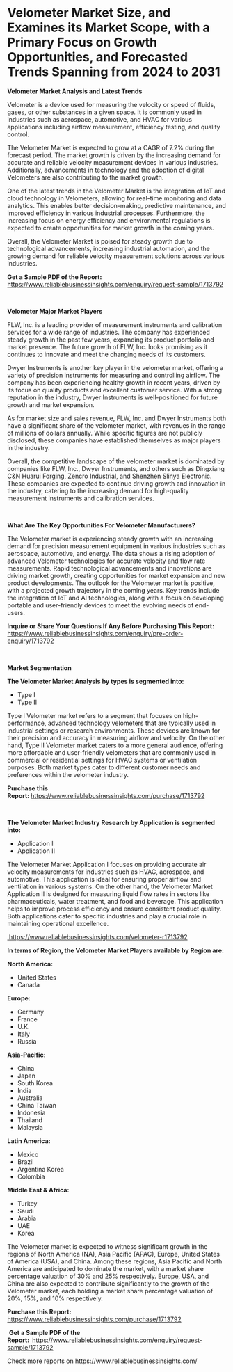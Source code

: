 <p><h1>Velometer Market Size, and Examines its Market Scope, with a Primary Focus on Growth Opportunities, and Forecasted Trends Spanning from 2024 to 2031</h1></p><p><strong>Velometer Market Analysis and Latest Trends</strong></p>
<p><p>Velometer is a device used for measuring the velocity or speed of fluids, gases, or other substances in a given space. It is commonly used in industries such as aerospace, automotive, and HVAC for various applications including airflow measurement, efficiency testing, and quality control.</p><p>The Velometer Market is expected to grow at a CAGR of 7.2% during the forecast period. The market growth is driven by the increasing demand for accurate and reliable velocity measurement devices in various industries. Additionally, advancements in technology and the adoption of digital Velometers are also contributing to the market growth.</p><p>One of the latest trends in the Velometer Market is the integration of IoT and cloud technology in Velometers, allowing for real-time monitoring and data analytics. This enables better decision-making, predictive maintenance, and improved efficiency in various industrial processes. Furthermore, the increasing focus on energy efficiency and environmental regulations is expected to create opportunities for market growth in the coming years.</p><p>Overall, the Velometer Market is poised for steady growth due to technological advancements, increasing industrial automation, and the growing demand for reliable velocity measurement solutions across various industries.</p></p>
<p><strong>Get a Sample PDF of the Report:&nbsp;</strong> <a href="https://www.reliablebusinessinsights.com/enquiry/request-sample/1713792">https://www.reliablebusinessinsights.com/enquiry/request-sample/1713792</a></p>
<p>&nbsp;</p>
<p><strong>Velometer Major Market Players</strong></p>
<p><p>FLW, Inc. is a leading provider of measurement instruments and calibration services for a wide range of industries. The company has experienced steady growth in the past few years, expanding its product portfolio and market presence. The future growth of FLW, Inc. looks promising as it continues to innovate and meet the changing needs of its customers.</p><p>Dwyer Instruments is another key player in the velometer market, offering a variety of precision instruments for measuring and controlling airflow. The company has been experiencing healthy growth in recent years, driven by its focus on quality products and excellent customer service. With a strong reputation in the industry, Dwyer Instruments is well-positioned for future growth and market expansion.</p><p>As for market size and sales revenue, FLW, Inc. and Dwyer Instruments both have a significant share of the velometer market, with revenues in the range of millions of dollars annually. While specific figures are not publicly disclosed, these companies have established themselves as major players in the industry.</p><p>Overall, the competitive landscape of the velometer market is dominated by companies like FLW, Inc., Dwyer Instruments, and others such as Dingxiang C&N Huarui Forging, Zencro Industrial, and Shenzhen Slinya Electronic. These companies are expected to continue driving growth and innovation in the industry, catering to the increasing demand for high-quality measurement instruments and calibration services.</p></p>
<p>&nbsp;</p>
<p><strong>What Are The Key Opportunities For Velometer Manufacturers?</strong></p>
<p><p>The Velometer market is experiencing steady growth with an increasing demand for precision measurement equipment in various industries such as aerospace, automotive, and energy. The data shows a rising adoption of advanced Velometer technologies for accurate velocity and flow rate measurements. Rapid technological advancements and innovations are driving market growth, creating opportunities for market expansion and new product developments. The outlook for the Velometer market is positive, with a projected growth trajectory in the coming years. Key trends include the integration of IoT and AI technologies, along with a focus on developing portable and user-friendly devices to meet the evolving needs of end-users.</p></p>
<p><strong>Inquire or Share Your Questions If Any Before Purchasing This Report:</strong> <a href="https://www.reliablebusinessinsights.com/enquiry/pre-order-enquiry/1713792">https://www.reliablebusinessinsights.com/enquiry/pre-order-enquiry/1713792</a></p>
<p>&nbsp;</p>
<p><strong>Market Segmentation</strong></p>
<p><strong>The Velometer Market Analysis by types is segmented into:</strong></p>
<p><ul><li>Type I</li><li>Type II</li></ul></p>
<p><p>Type I Velometer market refers to a segment that focuses on high-performance, advanced technology velometers that are typically used in industrial settings or research environments. These devices are known for their precision and accuracy in measuring airflow and velocity. On the other hand, Type II Velometer market caters to a more general audience, offering more affordable and user-friendly velometers that are commonly used in commercial or residential settings for HVAC systems or ventilation purposes. Both market types cater to different customer needs and preferences within the velometer industry.</p></p>
<p><strong>Purchase this Report:&nbsp;</strong><a href="https://www.reliablebusinessinsights.com/purchase/1713792">https://www.reliablebusinessinsights.com/purchase/1713792</a></p>
<p>&nbsp;</p>
<p><strong>The Velometer Market Industry Research by Application is segmented into:</strong></p>
<p><ul><li>Application I</li><li>Application II</li></ul></p>
<p><p>The Velometer Market Application I focuses on providing accurate air velocity measurements for industries such as HVAC, aerospace, and automotive. This application is ideal for ensuring proper airflow and ventilation in various systems. On the other hand, the Velometer Market Application II is designed for measuring liquid flow rates in sectors like pharmaceuticals, water treatment, and food and beverage. This application helps to improve process efficiency and ensure consistent product quality. Both applications cater to specific industries and play a crucial role in maintaining operational excellence.</p></p>
<p><a href="https://www.reliablebusinessinsights.com/velometer-r1713792">&nbsp;https://www.reliablebusinessinsights.com/velometer-r1713792</a></p>
<p><strong>In terms of Region, the Velometer Market Players available by Region are:</strong></p>
<p>
    <p> <strong> North America: </strong>
        <ul>
            <li>United States</li>
            <li>Canada</li>
        </ul>
        </p> 
    <p> <strong> Europe: </strong>
        <ul>
            <li>Germany</li>
            <li>France</li>
            <li>U.K.</li>
            <li>Italy</li>
            <li>Russia</li>
        </ul>
        </p> 
    <p> <strong> Asia-Pacific: </strong>
        <ul>
            <li>China</li>
            <li>Japan</li>
            <li>South Korea</li>
            <li>India</li>
            <li>Australia</li>
            <li>China Taiwan</li>
            <li>Indonesia</li>
            <li>Thailand</li>
            <li>Malaysia</li>
        </ul>
        </p> 
    <p> <strong> Latin America: </strong>
        <ul>
            <li>Mexico</li>
            <li>Brazil</li>
            <li>Argentina Korea</li>
            <li>Colombia</li>
        </ul>
        </p> 
    <p> <strong> Middle East & Africa: </strong>
        <ul>
            <li>Turkey</li>
            <li>Saudi</li>
            <li>Arabia</li>
            <li>UAE</li>
            <li>Korea</li>
        </ul>
    </p>
    </p>
<p><p>The Velometer market is expected to witness significant growth in the regions of North America (NA), Asia Pacific (APAC), Europe, United States of America (USA), and China. Among these regions, Asia Pacific and North America are anticipated to dominate the market, with a market share percentage valuation of 30% and 25% respectively. Europe, USA, and China are also expected to contribute significantly to the growth of the Velometer market, each holding a market share percentage valuation of 20%, 15%, and 10% respectively.</p></p>
<p><strong>Purchase this Report: </strong><a href="https://www.reliablebusinessinsights.com/purchase/1713792">https://www.reliablebusinessinsights.com/purchase/1713792</a></p>
<p>&nbsp;<strong>Get a Sample PDF of the Report:&nbsp;&nbsp;</strong><a href="https://www.reliablebusinessinsights.com/enquiry/request-sample/1713792">https://www.reliablebusinessinsights.com/enquiry/request-sample/1713792</a></p>
<p><strong></strong></p>
<p>Check more reports on https://www.reliablebusinessinsights.com/</p>